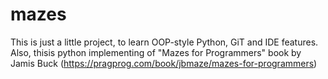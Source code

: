 # mazes

This is just a little project, to learn OOP-style Python, GiT and IDE features.
Also, thisis python implementing of "Mazes for Programmers" book by Jamis Buck (https://pragprog.com/book/jbmaze/mazes-for-programmers)
